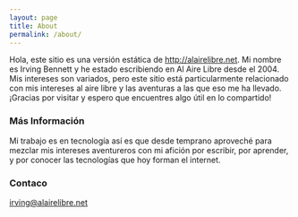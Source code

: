 ```yaml
---
layout: page
title: About
permalink: /about/
---
```


Hola, este sitio es una versión estática de http://alairelibre.net. Mi nombre es Irving Bennett y he estado escribiendo en Al Aire Libre desde el 2004. Mis intereses son variados, pero este sitio está particularmente relacionado con mis intereses al aire libre y las aventuras a las que eso me ha llevado. ¡Gracias por visitar y espero que encuentres algo útil en lo compartido!

### Más Información

Mi trabajo es en tecnología así es que desde temprano aproveché para mezclar mis intereses aventureros con mi afición por escribir, por aprender, y por conocer las tecnologías que hoy forman el internet.

### Contaco

[irving@alairelibre.net](mailto:irving@alairelibre.net)
